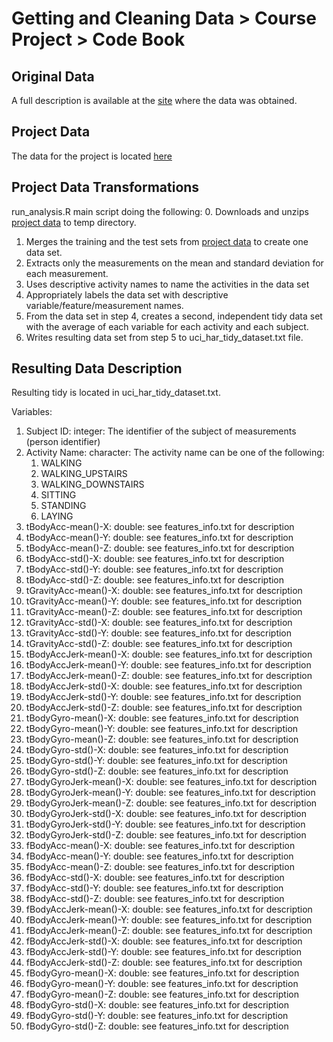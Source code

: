 # Getting and Cleaning Data > Course Project > Code Book

## Original Data

A full description is available at the [site](http://archive.ics.uci.edu/ml/datasets/Human+Activity+Recognition+Using+Smartphones) where the data was obtained.

## Project Data

The data for the project is located [here](https://d396qusza40orc.cloudfront.net/getdata%2Fprojectfiles%2FUCI%20HAR%20Dataset.zip)

## Project Data Transformations

run_analysis.R main script doing the following:
0. Downloads and unzips [project data](https://d396qusza40orc.cloudfront.net/getdata%2Fprojectfiles%2FUCI%20HAR%20Dataset.zip) to temp directory.
1. Merges the training and the test sets from [project data](https://d396qusza40orc.cloudfront.net/getdata%2Fprojectfiles%2FUCI%20HAR%20Dataset.zip) to create one data set.
2. Extracts only the measurements on the mean and standard deviation for each measurement.
3. Uses descriptive activity names to name the activities in the data set
4. Appropriately labels the data set with descriptive variable/feature/measurement names. 
5. From the data set in step 4, creates a second, independent tidy data set with the average of each variable for each activity and each subject.
6. Writes resulting data set from step 5 to uci_har_tidy_dataset.txt file.

## Resulting Data Description

Resulting tidy is located in uci_har_tidy_dataset.txt.

Variables:
1. Subject ID: integer: The identifier of the subject of measurements (person identifier)
2. Activity Name: character: The activity name can be one of the following:
    1. WALKING
    2. WALKING_UPSTAIRS
    3. WALKING_DOWNSTAIRS
    4. SITTING
    5. STANDING
    6. LAYING
3. tBodyAcc-mean()-X: double: see features_info.txt for description
4. tBodyAcc-mean()-Y: double: see features_info.txt for description
5. tBodyAcc-mean()-Z: double: see features_info.txt for description
6. tBodyAcc-std()-X: double: see features_info.txt for description
7. tBodyAcc-std()-Y: double: see features_info.txt for description
8. tBodyAcc-std()-Z: double: see features_info.txt for description
9. tGravityAcc-mean()-X: double: see features_info.txt for description
10. tGravityAcc-mean()-Y: double: see features_info.txt for description
11. tGravityAcc-mean()-Z: double: see features_info.txt for description
12. tGravityAcc-std()-X: double: see features_info.txt for description
13. tGravityAcc-std()-Y: double: see features_info.txt for description
14. tGravityAcc-std()-Z: double: see features_info.txt for description
15. tBodyAccJerk-mean()-X: double: see features_info.txt for description
16. tBodyAccJerk-mean()-Y: double: see features_info.txt for description
17. tBodyAccJerk-mean()-Z: double: see features_info.txt for description
18. tBodyAccJerk-std()-X: double: see features_info.txt for description
19. tBodyAccJerk-std()-Y: double: see features_info.txt for description
20. tBodyAccJerk-std()-Z: double: see features_info.txt for description
21. tBodyGyro-mean()-X: double: see features_info.txt for description
22. tBodyGyro-mean()-Y: double: see features_info.txt for description
23. tBodyGyro-mean()-Z: double: see features_info.txt for description
24. tBodyGyro-std()-X: double: see features_info.txt for description
25. tBodyGyro-std()-Y: double: see features_info.txt for description
26. tBodyGyro-std()-Z: double: see features_info.txt for description
27. tBodyGyroJerk-mean()-X: double: see features_info.txt for description
28. tBodyGyroJerk-mean()-Y: double: see features_info.txt for description
29. tBodyGyroJerk-mean()-Z: double: see features_info.txt for description
30. tBodyGyroJerk-std()-X: double: see features_info.txt for description
31. tBodyGyroJerk-std()-Y: double: see features_info.txt for description
32. tBodyGyroJerk-std()-Z: double: see features_info.txt for description
33. fBodyAcc-mean()-X: double: see features_info.txt for description
34. fBodyAcc-mean()-Y: double: see features_info.txt for description
35. fBodyAcc-mean()-Z: double: see features_info.txt for description
36. fBodyAcc-std()-X: double: see features_info.txt for description
37. fBodyAcc-std()-Y: double: see features_info.txt for description
38. fBodyAcc-std()-Z: double: see features_info.txt for description
39. fBodyAccJerk-mean()-X: double: see features_info.txt for description
40. fBodyAccJerk-mean()-Y: double: see features_info.txt for description
41. fBodyAccJerk-mean()-Z: double: see features_info.txt for description
42. fBodyAccJerk-std()-X: double: see features_info.txt for description
43. fBodyAccJerk-std()-Y: double: see features_info.txt for description
44. fBodyAccJerk-std()-Z: double: see features_info.txt for description
45. fBodyGyro-mean()-X: double: see features_info.txt for description
46. fBodyGyro-mean()-Y: double: see features_info.txt for description
47. fBodyGyro-mean()-Z: double: see features_info.txt for description
48. fBodyGyro-std()-X: double: see features_info.txt for description
49. fBodyGyro-std()-Y: double: see features_info.txt for description
50. fBodyGyro-std()-Z: double: see features_info.txt for description
